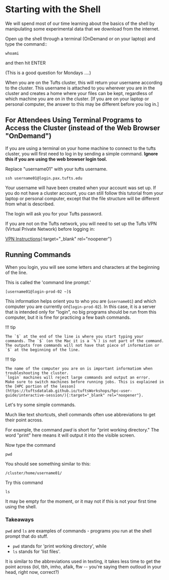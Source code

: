 # Starting with the Shell

We will spend most of our time learning about the basics of the shell by manipulating some experimental data that we download from the internet.

Open up the shell through a terminal (OnDemand or on your laptop) and type the command::

```
whoami
```

and then hit ENTER 

(This is a good question for Mondays ....)

When you are on the Tufts cluster, this will return your username according to the cluster. This username is attached to you wherever you are in the cluster and creates a home where your files can be kept, regardless of which machine you are on in the cluster. [If you are on your laptop or personal computer, the answer to this may be different before you log in.]

## For Attendees Using Terminal Programs to Access the Cluster (instead of the Web Browser "OnDemand")

If you are using a terminal on your home machine to connect to the tufts cluster, you will first need to log in by sending a simple command. **Ignore this if you are using the web browser login tool.**

Replace "username01" with your tufts username.

```
ssh username01@login.pax.tufts.edu
```

Your username will have been created when your account was set up. If you do not have a cluster account, you can still follow this tutorial from your laptop or personal computer, except that the file structure will be different from what is described.

The login will ask you for your Tufts password.

If you are not on the Tufts network, you will need to set up the Tufts VPN (Virtual Private Network) before logging in:

[VPN Instructions](https://it.tufts.edu/guides/vpn-virtual-private-network/anyconnect-desktop-application){:target="_blank" rel="noopener"}


## Running Commands

When you login, you will see some letters and characters at the beginning of the line.

This is called the 'command line prompt.'

```
[username01@login-prod-02 ~]$
```

This information helps orient you to who you are (`username01`) and which computer you are currently on(`login-prod-02`). In this case, it is a server that is intended only for "login", no big programs should be run from this computer, but it is fine for practicing a few bash commands.

!!! tip

    The `$` at the end of the line is where you start typing your commands. The `$` (on the Mac it is a `%`) is not part of the command.
    The outputs from commands will not have that piece of information or `$` at the beginning of the line.


!!! tip

    The name of the computer you are on is important informatiom when troubleshooting the cluster. 
    `login` machines will reject large commands and output an error. 
    Make sure to switch machines before running jobs. This is explained in the [HPC portion of the lesson](https://tuftsdatalab.github.io/tuftsWorkshops/hpc-user-guide/interactive-session/){:target="_blank" rel="noopener"}. 
    

Let's try some simple commands.

Much like text shortcuts, shell commands often use abbreviations to get their point across.

For example, the command *pwd* is short for "print working directory." The word "print" here means it will output it into the visible screen.

Now type the command

```
pwd
```

You should see something similar to this:

```
/cluster/home/username01/
```

Try this command

```
ls
```

It may be empty for the moment, or it may not if this is not your first time using the shell.


### Takeaways


`pwd` and `ls` are examples of commands - programs you run at the shell
prompt that do stuff. 

* `pwd` stands for 'print working directory', while
* `ls` stands for 'list files'. 

It is similar to the abbreviations used in texting, it takes less time to get the point across (lol, tbh, imho, afaik, ftw -- you're saying them outloud in your head, right now, correct?)
